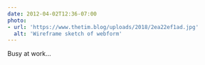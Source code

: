 ```yaml
---
date: 2012-04-02T12:36-07:00
photo:
- url: 'https://www.thetim.blog/uploads/2018/2ea22ef1ad.jpg'
  alt: 'Wireframe sketch of webform'
---
```

Busy at work…
